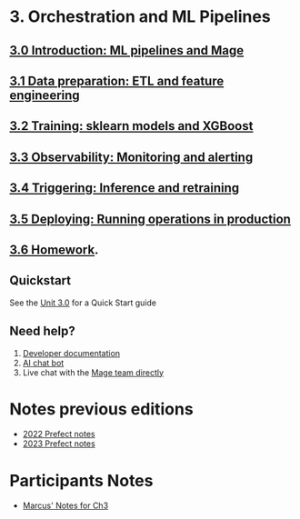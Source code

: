 # 3. Orchestration and ML Pipelines

## [3.0 Introduction: ML pipelines and Mage](3.0/README.md)

## [3.1 Data preparation: ETL and feature engineering](3.1/README.md)

## [3.2 Training: sklearn models and XGBoost](3.2/README.md)

## [3.3 Observability: Monitoring and alerting](3.3/README.md)

## [3.4 Triggering: Inference and retraining](3.4/README.md)

## [3.5 Deploying: Running operations in production](3.5/README.md)

## [3.6 Homework](../cohorts/2024/03-orchestration/homework.md).

## Quickstart

See the [Unit 3.0](https://github.com/DataTalksClub/mlops-zoomcamp/blob/main/03-orchestration/3.0/README.md) for a Quick Start guide

## Need help?

1. [Developer documentation](https://docs.mage.ai/introduction/overview)
1. [AI chat bot](https://mageai.slack.com/archives/C05NYC4DADT)
1. Live chat with the [Mage team directly](https://mage.ai/chat)

# Notes previous editions

-   [2022 Prefect notes](../cohorts/2022/03-orchestration/README.md)
-   [2023 Prefect notes](../cohorts/2023/03-orchestration/prefect/README.md)

# Participants Notes
* [Marcus' Notes for Ch3](https://github.com/mleiwe/mlops-zoomcamp/blob/Ch3_ML_Notes/cohorts/2024/03-orchestration/ML_Notes.md)